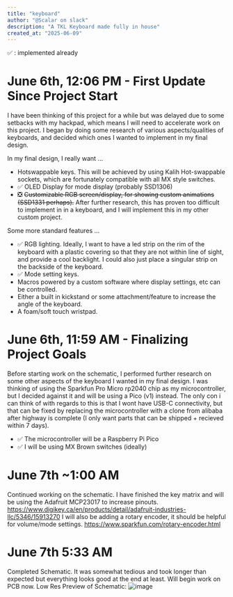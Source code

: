 ```yaml
---
title: "keyboard"
author: "@Scalar on slack"
description: "A TKL Keyboard made fully in house"
created_at: "2025-06-09"
---
```

✅ : implemented already
# June 6th, 12:06 PM - First Update Since Project Start
I have been thinking of this project for a while but was delayed due to some setbacks with my hackpad, which means I will need to accelerate work on this project. I began by doing some research of various aspects/qualities of keyboards, and decided which ones I wanted to implement in my final design. 

In my final design, I really want ...
- Hotswappable keys. This will be achieved by using Kalih Hot-swappable sockets, which are fortunately compatible with all MX style switches.
- ✅ OLED Display for mode display (probably SSD1306)
- ❎ ~~Customizable RGB screen/display, for showing custom animations (SSD1331 perhaps).~~ After further research, this has proven too difficult to implement in in a keyboard, and I will implement this in my other custom project. 

Some more standard features ...
- ✅ RGB lighting. Ideally, I want to have a led strip on the rim of the keyboard with a plastic covering so that they are not within line of sight, and provide a cool backlight. I could also just place a singular strip on the backside of the keyboard.
- ✅ Mode setting keys.
- Macros powered by a custom software where display settings, etc can be controlled.
- Either a built in kickstand or some attachment/feature to increase the angle of the keyboard.
- A foam/soft touch wristpad. 

# June 6th, 11:59 AM - Finalizing Project Goals

Before starting work on the schematic, I performed further research on some other aspects of the keyboard I wanted in my final design. I was thinking of using the Sparkfun Pro Micro rp2040 chip as my microcontroller, but I decided against it and will be using a Pico (v1) instead. The only con i can think of with regards to this is that I wont have USB-C connectivity, but that can be fixed by replacing the microcontroller with a clone from alibaba after highway is complete (I only want parts that can be shipped + recieved within 7 days). 
- ✅ The microcontroller will be a Raspberry Pi Pico
- ✅ I will be using MX Brown switches (ideally)

# June 7th ~1:00 AM
Continued working on the schematic. I have finished the key matrix and will be using the Adafruit MCP23017 to increase pinouts. 
https://www.digikey.ca/en/products/detail/adafruit-industries-llc/5346/15913270
I will also be adding a rotary encoder, it should be helpful for volume/mode settings.
https://www.sparkfun.com/rotary-encoder.html

# June 7th 5:33 AM 
Completed Schematic. It was somewhat tedious and took longer than expected but everything looks good at the end at least. Will begin work on PCB now.
Low Res Preview of Schematic: 
![image](https://github.com/user-attachments/assets/adca0cd6-aaca-46dd-8a35-3622b7d13c3c)

